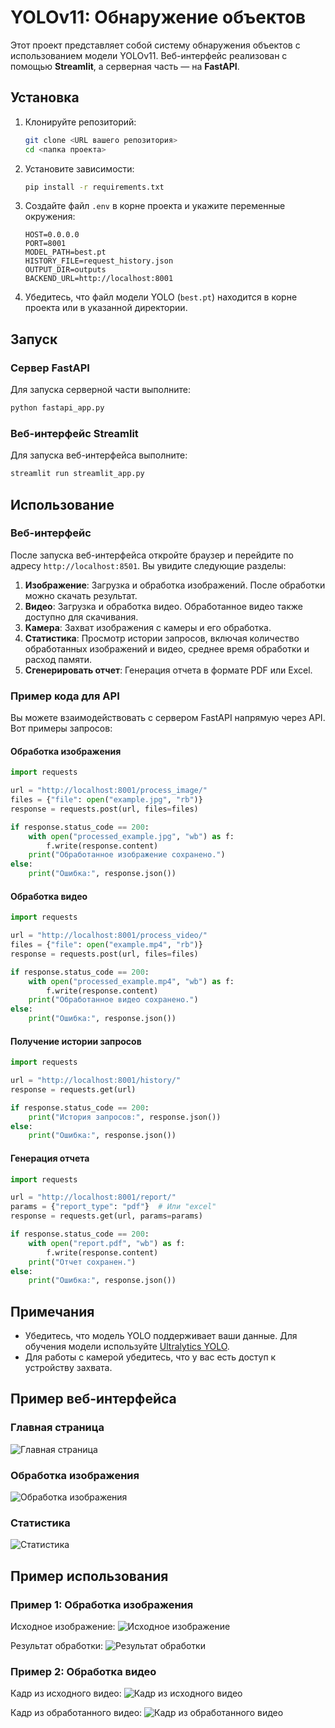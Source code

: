 # YOLOv11: Обнаружение объектов

Этот проект представляет собой систему обнаружения объектов с использованием модели YOLOv11. Веб-интерфейс реализован с помощью **Streamlit**, а серверная часть — на **FastAPI**. 

## Установка

1. Клонируйте репозиторий:
   ```bash
   git clone <URL вашего репозитория>
   cd <папка проекта>
   ```

2. Установите зависимости:
   ```bash
   pip install -r requirements.txt
   ```

3. Создайте файл `.env` в корне проекта и укажите переменные окружения:
   ```
   HOST=0.0.0.0
   PORT=8001
   MODEL_PATH=best.pt
   HISTORY_FILE=request_history.json
   OUTPUT_DIR=outputs
   BACKEND_URL=http://localhost:8001
   ```

4. Убедитесь, что файл модели YOLO (`best.pt`) находится в корне проекта или в указанной директории.

## Запуск

### Сервер FastAPI
Для запуска серверной части выполните:
```bash
python fastapi_app.py
```

### Веб-интерфейс Streamlit
Для запуска веб-интерфейса выполните:
```bash
streamlit run streamlit_app.py
```

## Использование

### Веб-интерфейс
После запуска веб-интерфейса откройте браузер и перейдите по адресу `http://localhost:8501`. Вы увидите следующие разделы:

1. **Изображение**: Загрузка и обработка изображений. После обработки можно скачать результат.
2. **Видео**: Загрузка и обработка видео. Обработанное видео также доступно для скачивания.
3. **Камера**: Захват изображения с камеры и его обработка.
4. **Статистика**: Просмотр истории запросов, включая количество обработанных изображений и видео, среднее время обработки и расход памяти.
5. **Сгенерировать отчет**: Генерация отчета в формате PDF или Excel.

### Пример кода для API
Вы можете взаимодействовать с сервером FastAPI напрямую через API. Вот примеры запросов:

#### Обработка изображения
```python
import requests

url = "http://localhost:8001/process_image/"
files = {"file": open("example.jpg", "rb")}
response = requests.post(url, files=files)

if response.status_code == 200:
    with open("processed_example.jpg", "wb") as f:
        f.write(response.content)
    print("Обработанное изображение сохранено.")
else:
    print("Ошибка:", response.json())
```

#### Обработка видео
```python
import requests

url = "http://localhost:8001/process_video/"
files = {"file": open("example.mp4", "rb")}
response = requests.post(url, files=files)

if response.status_code == 200:
    with open("processed_example.mp4", "wb") as f:
        f.write(response.content)
    print("Обработанное видео сохранено.")
else:
    print("Ошибка:", response.json())
```

#### Получение истории запросов
```python
import requests

url = "http://localhost:8001/history/"
response = requests.get(url)

if response.status_code == 200:
    print("История запросов:", response.json())
else:
    print("Ошибка:", response.json())
```

#### Генерация отчета
```python
import requests

url = "http://localhost:8001/report/"
params = {"report_type": "pdf"}  # Или "excel"
response = requests.get(url, params=params)

if response.status_code == 200:
    with open("report.pdf", "wb") as f:
        f.write(response.content)
    print("Отчет сохранен.")
else:
    print("Ошибка:", response.json())
```

## Примечания

- Убедитесь, что модель YOLO поддерживает ваши данные. Для обучения модели используйте [Ultralytics YOLO](https://github.com/ultralytics/yolov5).
- Для работы с камерой убедитесь, что у вас есть доступ к устройству захвата.

## Пример веб-интерфейса

### Главная страница
![Главная страница](screenshots/web_interface_1.png)

### Обработка изображения
![Обработка изображения](screenshots/web_interface_image.png)

### Статистика
![Статистика](screenshots/web_interface_stats.png)

## Пример использования

### Пример 1: Обработка изображения
Исходное изображение:
![Исходное изображение](screenshots/weapon_2.png)

Результат обработки:
![Результат обработки](screenshots/weapon_2_proc.jpg)

### Пример 2: Обработка видео
Кадр из исходного видео:
![Кадр из исходного видео](screenshots/video_frame_orig.png)

Кадр из обработанного видео:
![Кадр из обработанного видео](screenshots/video_frame_proc.png)

